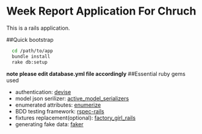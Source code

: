 # Week Report Application For Chruch
This is a rails application. 

##Quick bootstrap
```bash
  cd /path/to/app
  bundle install
  rake db:setup
```
**note please edit database.yml file accordingly**
##Essential ruby gems used
- authentication: [devise](https://github.com/plataformatec/devise)
- model json serilizer: [active_model_serializers](https://github.com/rails-api/active_model_serializers)
- enumerated attributes: [enumerize](https://github.com/brainspec/enumerize)
- BDD testing framework: [rspec-rails](https://github.com/rspec/rspec-rails)
- fixtures replacement(optional): [factory_girl_rails](https://github.com/thoughtbot/factory_girl_rails)
- generating fake data: [faker](https://github.com/stympy/faker)

